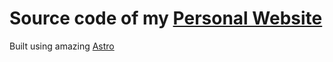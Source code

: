 # Source code of my [Personal Website ](https://kubre.in)

Built using amazing [Astro](https://astro.build)